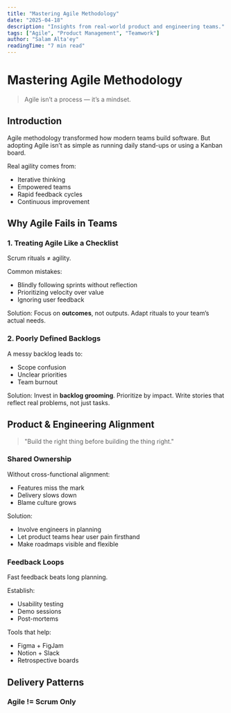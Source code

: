 ```yaml
---
title: "Mastering Agile Methodology"
date: "2025-04-18"
description: "Insights from real-world product and engineering teams."
tags: ["Agile", "Product Management", "Teamwork"]
author: "Salam Alta'ey"
readingTime: "7 min read"
---
```


# Mastering Agile Methodology

> Agile isn’t a process — it’s a mindset.

## Introduction

Agile methodology transformed how modern teams build software.
But adopting Agile isn’t as simple as running daily stand-ups or using a Kanban board.

Real agility comes from:

- Iterative thinking
- Empowered teams
- Rapid feedback cycles
- Continuous improvement

## Why Agile Fails in Teams

### 1. Treating Agile Like a Checklist

Scrum rituals ≠ agility.

Common mistakes:

- Blindly following sprints without reflection
- Prioritizing velocity over value
- Ignoring user feedback

Solution:
Focus on **outcomes**, not outputs. Adapt rituals to your team’s actual needs.

### 2. Poorly Defined Backlogs

A messy backlog leads to:

- Scope confusion
- Unclear priorities
- Team burnout

Solution:
Invest in **backlog grooming**. Prioritize by impact. Write stories that reflect real problems, not just tasks.

## Product & Engineering Alignment

> "Build the right thing before building the thing right."

### Shared Ownership

Without cross-functional alignment:

- Features miss the mark
- Delivery slows down
- Blame culture grows

Solution:

- Involve engineers in planning
- Let product teams hear user pain firsthand
- Make roadmaps visible and flexible

### Feedback Loops

Fast feedback beats long planning.

Establish:

- Usability testing
- Demo sessions
- Post-mortems

Tools that help:

- Figma + FigJam
- Notion + Slack
- Retrospective boards

## Delivery Patterns

### Agile != Scrum Only

